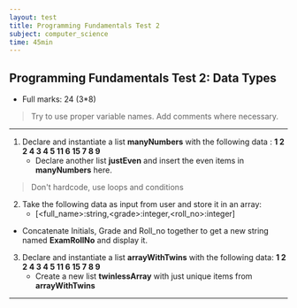 ```yaml
---
layout: test
title: Programming Fundamentals Test 2
subject: computer_science
time: 45min
---
```


## Programming Fundamentals Test 2: Data Types

- Full marks: 24 (3*8)

> Try to use proper variable names. Add comments where necessary.

---

1) Declare and instantiate a list **manyNumbers** with the following data : **1 2 2 4 3 4 5 11 6 15 7 8 9**
    - Declare another list **justEven** and insert the even items in **manyNumbers** here.
> Don't hardcode, use loops and conditions

2) Take the following data as input from user and store it in an array:
    - [\<full_name>:string,\<grade>:integer,\<roll_no>:integer]
- Concatenate Initials, Grade and Roll_no together to get a new string named **ExamRollNo** and display it.

3) Declare and instantiate a list **arrayWithTwins** with the following data: **1 2 2 4 3 4 5 11 6 15 7 8 9**
    - Create a new list **twinlessArray** with just unique items from **arrayWithTwins**

---